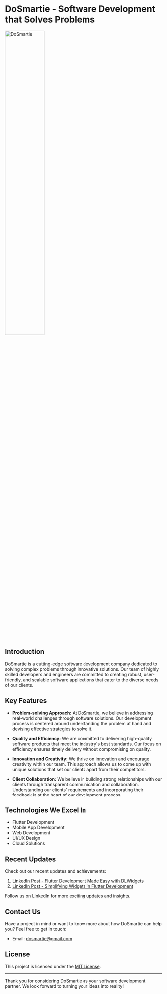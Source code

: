 # DoSmartie - Software Development that Solves Problems

<img src="https://drive.google.com/uc?id=148ZcHNG0xut0Y3KXFcRcpVsfFdS85bS7" alt="DoSmartie" width=50%>


## Introduction

DoSmartie is a cutting-edge software development company dedicated to solving complex problems through innovative solutions. Our team of highly skilled developers and engineers are committed to creating robust, user-friendly, and scalable software applications that cater to the diverse needs of our clients.

## Key Features

- **Problem-solving Approach:** At DoSmartie, we believe in addressing real-world challenges through software solutions. Our development process is centered around understanding the problem at hand and devising effective strategies to solve it.

- **Quality and Efficiency:** We are committed to delivering high-quality software products that meet the industry's best standards. Our focus on efficiency ensures timely delivery without compromising on quality.

- **Innovation and Creativity:** We thrive on innovation and encourage creativity within our team. This approach allows us to come up with unique solutions that set our clients apart from their competitors.

- **Client Collaboration:** We believe in building strong relationships with our clients through transparent communication and collaboration. Understanding our clients' requirements and incorporating their feedback is at the heart of our development process.

## Technologies We Excel In

- Flutter Development
- Mobile App Development
- Web Development
- UI/UX Design
- Cloud Solutions

## Recent Updates

Check out our recent updates and achievements:

1. [LinkedIn Post - Flutter Development Made Easy with DLWidgets](https://www.linkedin.com/feed/update/urn:li:activity:7085712235821502464/)
2. [LinkedIn Post - Simplifying Widgets in Flutter Development](https://www.linkedin.com/posts/hari-nikesh-r-930bb723a_dlwidgets-flutterdevelopment-widgetssimplified-activity-7083330729950023680-vBZU?utm_source=share&utm_medium=member_desktop)

Follow us on LinkedIn for more exciting updates and insights.

## Contact Us

Have a project in mind or want to know more about how DoSmartie can help you? Feel free to get in touch:
- Email: dosmartie@gmail.com

## License

This project is licensed under the [MIT License](https://opensource.org/licenses/MIT).

---

Thank you for considering DoSmartie as your software development partner. We look forward to turning your ideas into reality!
